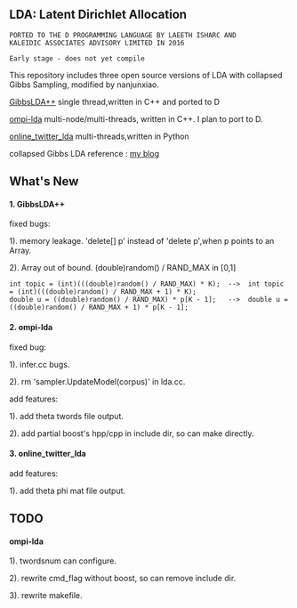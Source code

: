 LDA: Latent Dirichlet Allocation 
---

    PORTED TO THE D PROGRAMMING LANGUAGE BY LAEETH ISHARC AND
    KALEIDIC ASSOCIATES ADVISORY LIMITED IN 2016

    Early stage - does not yet compile
    

This repository includes three open source versions of LDA with collapsed Gibbs Sampling, modified by nanjunxiao. 

[GibbsLDA++](http://sourceforge.net/projects/gibbslda/files/latest/download)  single thread,written in C++ and ported to D

[ompi-lda](http://code.google.com/p/ompi-lda/)  multi-node/multi-threads, written in C++.  I plan to port to D.

[online_twitter_lda](https://github.com/jhlau/online_twitter_lda)  multi-threads,written in Python

collapsed Gibbs LDA reference : [my blog](http://nanjunxiao.github.io/2015/08/07/Topic-Model-LDA%E7%90%86%E8%AE%BA%E7%AF%87/ )


What's New
---
#### 1. GibbsLDA++

fixed bugs:

1). memory leakage. 'delete[] p' instead of 'delete p',when p points to an Array. 

2). Array out of bound. (double)random() / RAND_MAX in [0,1]
```
int topic = (int)(((double)random() / RAND_MAX) * K);  -->  int topic = (int)(((double)random() / RAND_MAX + 1) * K);
double u = ((double)random() / RAND_MAX) * p[K - 1];   -->  double u = ((double)random() / RAND_MAX + 1) * p[K - 1];
```

#### 2. ompi-lda
fixed bug:

1). infer.cc bugs.

2). rm 'sampler.UpdateModel(corpus)' in lda.cc.

add features:

1). add theta twords file output.

2). add partial boost's hpp/cpp in include dir, so can make directly. 


#### 3. online_twitter_lda
add features:

1). add theta phi mat file output.


TODO
---
#### ompi-lda
1). twordsnum can configure.

2). rewrite cmd_flag without boost, so can remove include dir.

3). rewrite makefile.



 


